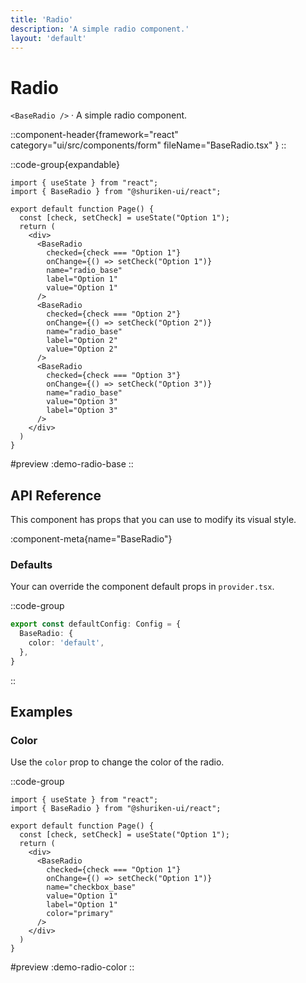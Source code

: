 ```yaml
---
title: 'Radio'
description: 'A simple radio component.'
layout: 'default'
---
```


# Radio

`<BaseRadio />` · A simple radio component.

::component-header{framework="react" category="ui/src/components/form" fileName="BaseRadio.tsx" }
::

::code-group{expandable}

```tsx [DemoRadioBase.tsx]
import { useState } from "react";
import { BaseRadio } from "@shuriken-ui/react";

export default function Page() {
  const [check, setCheck] = useState("Option 1");
  return (
    <div>
      <BaseRadio
        checked={check === "Option 1"}
        onChange={() => setCheck("Option 1")}
        name="radio_base"
        label="Option 1"
        value="Option 1"
      />
      <BaseRadio
        checked={check === "Option 2"}
        onChange={() => setCheck("Option 2")}
        name="radio_base"
        label="Option 2"
        value="Option 2"
      />
      <BaseRadio
        checked={check === "Option 3"}
        onChange={() => setCheck("Option 3")}
        name="radio_base"
        value="Option 3"
        label="Option 3"
      />
    </div>
  )
}
```

#preview
:demo-radio-base
::

## API Reference

This component has props that you can use to modify its visual style.

:component-meta{name="BaseRadio"}

### Defaults

Your can override the component default props in `provider.tsx`.

::code-group

```ts [provider.tsx]
export const defaultConfig: Config = {
  BaseRadio: {
    color: 'default',
  },
}
```
::

## Examples

### Color

Use the `color` prop to change the color of the radio.

::code-group

```tsx [DemoCheckboxColor.tsx]
import { useState } from "react";
import { BaseRadio } from "@shuriken-ui/react";

export default function Page() {
  const [check, setCheck] = useState("Option 1");
  return (
    <div>
      <BaseRadio
        checked={check === "Option 1"}
        onChange={() => setCheck("Option 1")}
        name="checkbox_base"
        value="Option 1"
        label="Option 1"
        color="primary"
      />
    </div>
  )
}
```

#preview
:demo-radio-color
::